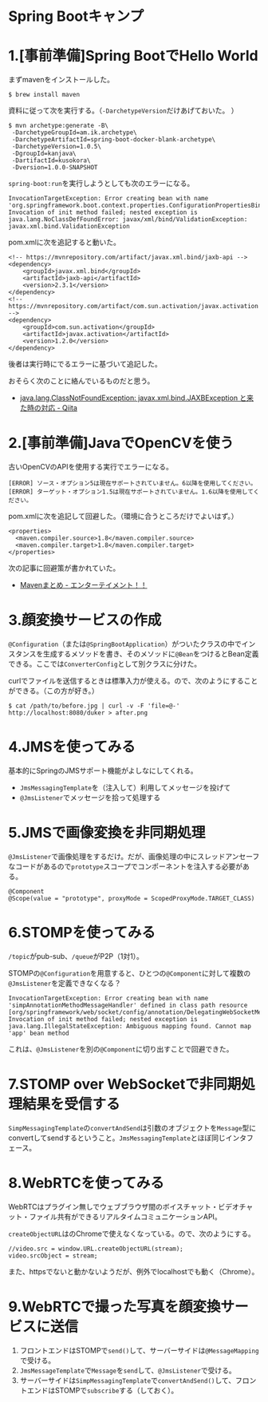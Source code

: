 # Spring Bootキャンプ

# 1.[事前準備]Spring BootでHello World

まずmavenをインストールした。

```
$ brew install maven
```

資料に従って次を実行する。（`-DarchetypeVersion`だけあげておいた。 ）

```
$ mvn archetype:generate -B\
 -DarchetypeGroupId=am.ik.archetype\
 -DarchetypeArtifactId=spring-boot-docker-blank-archetype\
 -DarchetypeVersion=1.0.5\
 -DgroupId=kanjava\
 -DartifactId=kusokora\
 -Dversion=1.0.0-SNAPSHOT
```

`spring-boot:run`を実行しようとしても次のエラーになる。

```
InvocationTargetException: Error creating bean with name 'org.springframework.boot.context.properties.ConfigurationPropertiesBindingPostProcessor': Invocation of init method failed; nested exception is java.lang.NoClassDefFoundError: javax/xml/bind/ValidationException: javax.xml.bind.ValidationException
```

pom.xmlに次を追記すると動いた。

```
<!-- https://mvnrepository.com/artifact/javax.xml.bind/jaxb-api -->
<dependency>
    <groupId>javax.xml.bind</groupId>
    <artifactId>jaxb-api</artifactId>
    <version>2.3.1</version>
</dependency>
<!-- https://mvnrepository.com/artifact/com.sun.activation/javax.activation -->
<dependency>
    <groupId>com.sun.activation</groupId>
    <artifactId>javax.activation</artifactId>
    <version>1.2.0</version>
</dependency>
```

後者は実行時にでるエラーに基づいて追記した。

おそらく次のことに絡んでいるものだと思う。

- [java.lang.ClassNotFoundException: javax.xml.bind.JAXBException と来た時の対応 - Qiita]( https://qiita.com/ukiuni@github/items/bf6b14e9aa1090ec4a75)

# 2.[事前準備]JavaでOpenCVを使う

古いOpenCVのAPIを使用する実行でエラーになる。

```
[ERROR] ソース・オプション5は現在サポートされていません。6以降を使用してください。
[ERROR] ターゲット・オプション1.5は現在サポートされていません。1.6以降を使用してください。
```

pom.xmlに次を追記して回避した。（環境に合うところだけでよいはず。）

```
<properties>
  <maven.compiler.source>1.8</maven.compiler.source>
  <maven.compiler.target>1.8</maven.compiler.target>
</properties>
```

次の記事に回避策が書かれていた。

- [Mavenまとめ - エンターテイメント！！](http://suzaku-tec.hatenadiary.jp/entry/2017/11/05/145747)

# 3.顔変換サービスの作成

`@Configuration`（または`@SpringBootApplication`）がついたクラスの中でインスタンスを生成するメソッドを書き、そのメソッドに`@Bean`をつけるとBean定義できる。ここでは`ConverterConfig`として別クラスに分けた。

curlでファイルを送信するときは標準入力が使える。ので、次のようにすることができる。（この方が好き。）

```
$ cat /path/to/before.jpg | curl -v -F 'file=@-' http://localhost:8080/duker > after.png
```

# 4.JMSを使ってみる

基本的にSpringのJMSサポート機能がよしなにしてくれる。

- `JmsMessagingTemplate`を（注入して）利用してメッセージを投げて
- `@JmsListener`でメッセージを拾って処理する

# 5.JMSで画像変換を非同期処理

`@JmsListener`で画像処理をするだけ。だが、画像処理の中にスレッドアンセーフなコードがあるので`prototype`スコープでコンポーネントを注入する必要がある。

```
@Component
@Scope(value = "prototype", proxyMode = ScopedProxyMode.TARGET_CLASS)
```

# 6.STOMPを使ってみる

`/topic`がpub-sub、`/queue`がP2P（1対1）。

STOMPの`@Configuration`を用意すると、ひとつの`@Component`に対して複数の`@JmsListener`を定義できなくなる？

```
InvocationTargetException: Error creating bean with name 'simpAnnotationMethodMessageHandler' defined in class path resource [org/springframework/web/socket/config/annotation/DelegatingWebSocketMessageBrokerConfiguration.class]: Invocation of init method failed; nested exception is java.lang.IllegalStateException: Ambiguous mapping found. Cannot map 'app' bean method
```

これは、`@JmsListener`を別の`@Component`に切り出すことで回避できた。

# 7.STOMP over WebSocketで非同期処理結果を受信する

`SimpMessagingTemplate`の`convertAndSend`は引数のオブジェクトを`Message`型にconvertしてsendするということ。`JmsMessagingTemplate`とほぼ同じインタフェース。

# 8.WebRTCを使ってみる

WebRTCはプラグイン無しでウェブブラウザ間のボイスチャット・ビデオチャット・ファイル共有ができるリアルタイムコミュニケーションAPI。

`createObjectURL`はのChromeで使えなくなっている。ので、次のようにする。

```
//video.src = window.URL.createObjectURL(stream);
video.srcObject = stream;
```

また、httpsでないと動かないようだが、例外でlocalhostでも動く（Chrome）。

# 9.WebRTCで撮った写真を顔変換サービスに送信

1. フロントエンドはSTOMPで`send()`して、サーバーサイドは`@MessageMapping`で受ける。
1. `JmsMessageTemplate`で`Message`を`send`して、`@JmsListener`で受ける。
1. サーバーサイドは`SimpMessagingTemplate`で`convertAndSend()`して、フロントエンドはSTOMPで`subscribe`する（しておく）。